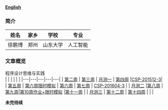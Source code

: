 ﻿ [**English**](./en-index.md)  
### 简介

  |  姓名 |  家乡 |学校| 专业 |
  |-------|-------|-------|-------|
  | 徐鹏博 | 郑州 | 山东大学 | 人工智能| 
  
### 文章概览    
   程序设计思维与实践  
   | | | | | |
   |---|---|---|---|---|
   | [第二周](./week2.md) | [第三周](./week3.md) | [月测一](./CSP-M1.md) | [第四周](./week4.md) |[CSP-201512-3](./CSP-201512-3.md)| 
   | [第五周](./week5.md) | [第六周限时模拟](./week6模拟.md) | [第六周](./week6.md) | [第七周](./week7.md) | [CSP-201604-3](./csp201604-3.md) | 
   | [月测二](./CSP-M2.md) |[第八周](./week8.md) |[第九周](./week9.md)|[第10周作业+限时模拟](./week10.md) |[第十一周](./week11.md) | 
   | [月测三](./CSP-M3.md) | [第十二周](./week12.md) | [第十四周](./week14.md) |  |  |   
   
   **未完待续**
      
